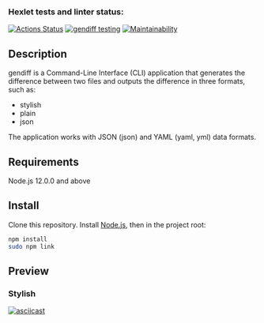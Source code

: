 ### Hexlet tests and linter status:
[![Actions Status](https://github.com/ajsen/frontend-project-46/workflows/hexlet-check/badge.svg)](https://github.com/ajsen/frontend-project-46/actions)
[![gendiff testing](https://github.com/ajsen/frontend-project-46/actions/workflows/tests.yml/badge.svg)](https://github.com/ajsen/frontend-project-46/actions/workflows/tests.yml)
[![Maintainability](https://api.codeclimate.com/v1/badges/573fa9a508b53032dfc9/maintainability)](https://codeclimate.com/github/ajsen/frontend-project-46/maintainability)

## Description

gendiff is a Command-Line Interface (CLI) application that generates the difference between two files and outputs the difference in three formats, such as:

* stylish
* plain
* json

The application works with JSON (json) and YAML (yaml, yml) data formats.

## Requirements

Node.js 12.0.0 and above

## Install

Clone this repository. Install [Node.js](https://nodejs.org/en), then in the project root:

```bash
npm install
sudo npm link
```

## Preview

### Stylish
[![asciicast](https://asciinema.org/a/612240.svg)](https://asciinema.org/a/612240)
